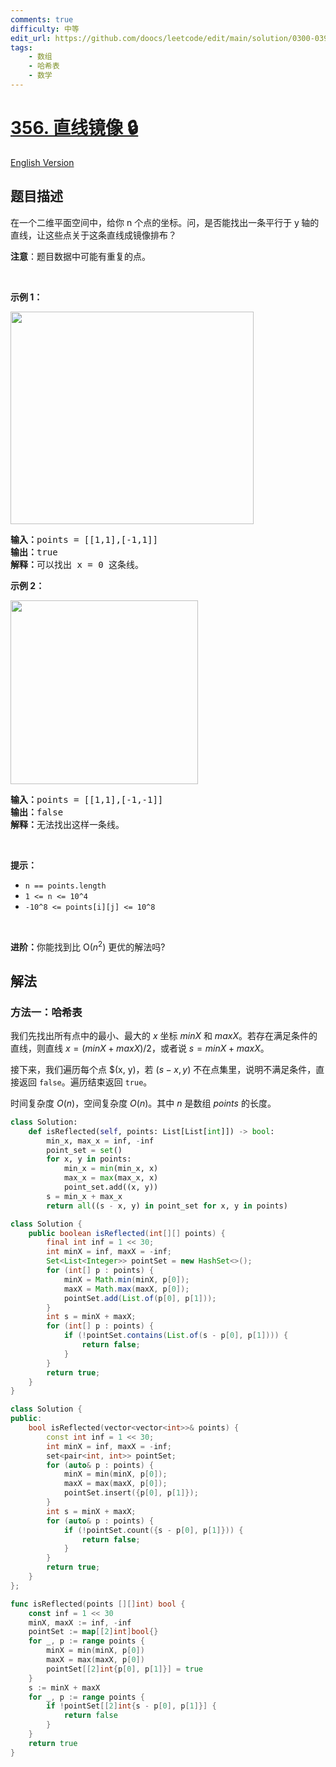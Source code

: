 ```yaml
---
comments: true
difficulty: 中等
edit_url: https://github.com/doocs/leetcode/edit/main/solution/0300-0399/0356.Line%20Reflection/README.md
tags:
    - 数组
    - 哈希表
    - 数学
---
```


# [356. 直线镜像 🔒](https://leetcode.cn/problems/line-reflection)

[English Version](/solution/0300-0399/0356.Line%20Reflection/README_EN.md)

## 题目描述

<!-- 这里写题目描述 -->

<p>在一个二维平面空间中，给你 n&nbsp;个点的坐标。问，是否能找出一条平行于 y<strong>&nbsp;</strong>轴的直线，让这些点关于这条直线成镜像排布？</p>

<p><strong>注意</strong>：题目数据中可能有重复的点。</p>

<p>&nbsp;</p>

<p><strong>示例 1：</strong></p>
<img alt="" src="https://fastly.jsdelivr.net/gh/doocs/leetcode@main/solution/0300-0399/0356.Line%20Reflection/images/356_example_1.png" style="width: 389px; height: 340px;" />
<pre>
<strong>输入：</strong>points = [[1,1],[-1,1]]
<strong>输出：</strong>true
<strong>解释：</strong>可以找出 x = 0 这条线。
</pre>

<p><strong>示例 2：</strong></p>
<img alt="" src="https://fastly.jsdelivr.net/gh/doocs/leetcode@main/solution/0300-0399/0356.Line%20Reflection/images/356_example_2.png" style="width: 300px; height: 294px;" />
<pre>
<strong>输入：</strong>points = [[1,1],[-1,-1]]
<strong>输出：</strong>false
<strong>解释：</strong>无法找出这样一条线。</pre>

<p>&nbsp;</p>

<p><strong>提示：</strong></p>

<ul>
	<li><code>n == points.length</code></li>
	<li><code>1 &lt;= n &lt;= 10^4</code></li>
	<li><code>-10^8&nbsp;&lt;= points[i][j] &lt;=&nbsp;10^8</code></li>
</ul>

<p>&nbsp;</p>

<p><strong>进阶：</strong>你能找到比 O(<em>n</em><sup>2</sup>) 更优的解法吗?</p>

## 解法

### 方法一：哈希表

我们先找出所有点中的最小、最大的 $x$ 坐标 $minX$ 和 $maxX$。若存在满足条件的直线，则直线 $x = (minX + maxX) / 2$，或者说 $s = minX + maxX$。

接下来，我们遍历每个点 $(x, y)，若 $(s - x, y)$ 不在点集里，说明不满足条件，直接返回 `false`。遍历结束返回 `true`。

时间复杂度 $O(n)$，空间复杂度 $O(n)$。其中 $n$ 是数组 $points$ 的长度。

<!-- tabs:start -->

```python
class Solution:
    def isReflected(self, points: List[List[int]]) -> bool:
        min_x, max_x = inf, -inf
        point_set = set()
        for x, y in points:
            min_x = min(min_x, x)
            max_x = max(max_x, x)
            point_set.add((x, y))
        s = min_x + max_x
        return all((s - x, y) in point_set for x, y in points)
```

```java
class Solution {
    public boolean isReflected(int[][] points) {
        final int inf = 1 << 30;
        int minX = inf, maxX = -inf;
        Set<List<Integer>> pointSet = new HashSet<>();
        for (int[] p : points) {
            minX = Math.min(minX, p[0]);
            maxX = Math.max(maxX, p[0]);
            pointSet.add(List.of(p[0], p[1]));
        }
        int s = minX + maxX;
        for (int[] p : points) {
            if (!pointSet.contains(List.of(s - p[0], p[1]))) {
                return false;
            }
        }
        return true;
    }
}
```

```cpp
class Solution {
public:
    bool isReflected(vector<vector<int>>& points) {
        const int inf = 1 << 30;
        int minX = inf, maxX = -inf;
        set<pair<int, int>> pointSet;
        for (auto& p : points) {
            minX = min(minX, p[0]);
            maxX = max(maxX, p[0]);
            pointSet.insert({p[0], p[1]});
        }
        int s = minX + maxX;
        for (auto& p : points) {
            if (!pointSet.count({s - p[0], p[1]})) {
                return false;
            }
        }
        return true;
    }
};
```

```go
func isReflected(points [][]int) bool {
	const inf = 1 << 30
	minX, maxX := inf, -inf
	pointSet := map[[2]int]bool{}
	for _, p := range points {
		minX = min(minX, p[0])
		maxX = max(maxX, p[0])
		pointSet[[2]int{p[0], p[1]}] = true
	}
	s := minX + maxX
	for _, p := range points {
		if !pointSet[[2]int{s - p[0], p[1]}] {
			return false
		}
	}
	return true
}
```

<!-- tabs:end -->

<!-- end -->
